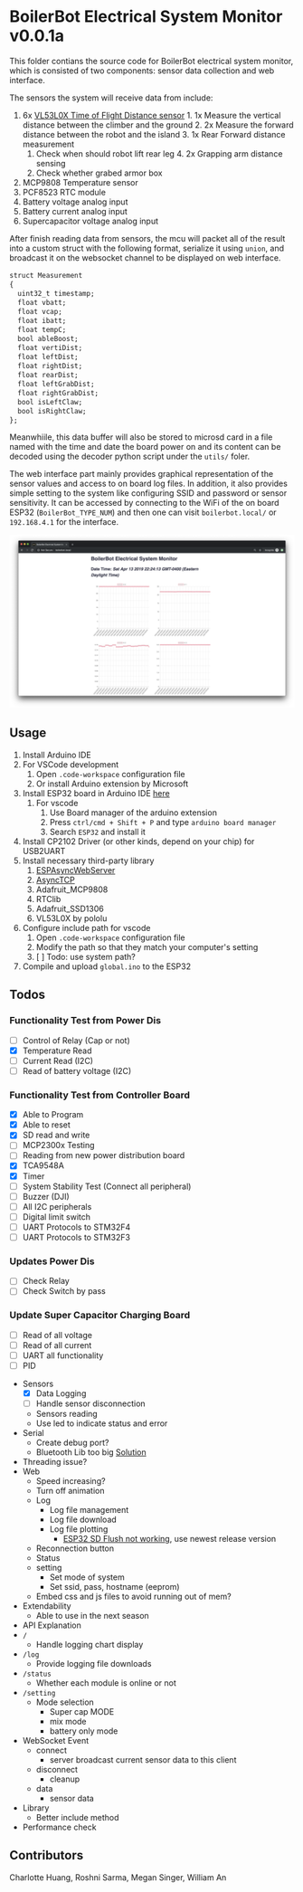 # BoilerBot Electrical System Monitor v0.0.1a

This folder contians the source code for BoilerBot electrical system monitor, which is consisted of two components: sensor data collection and web interface.

The sensors the system will receive data from include:
  1. 6x [VL53L0X Time of Flight Distance sensor](https://www.adafruit.com/product/3317)
    1. 1x Measure the vertical distance between the climber and the ground
    2. 2x Measure the forward distance between the robot and the island
    3. 1x Rear Forward distance measurement
       1. Check when should robot lift rear leg 
    4. 2x Grapping arm distance sensing
       1. Check whether grabed armor box
 1. MCP9808 Temperature sensor
 2. PCF8523 RTC module
 3. Battery voltage analog input
 4. Battery current analog input
 5. Supercapacitor voltage analog input

After finish reading data from sensors, the mcu will packet all of the result into a custom struct with the following format, serialize it using `union`, and broadcast it on the websocket channel to be displayed on web interface.

    struct Measurement
    {
      uint32_t timestamp;
      float vbatt;
      float vcap;
      float ibatt;
      float tempC;
      bool ableBoost;
      float vertiDist;
      float leftDist;
      float rightDist;
      float rearDist;
      float leftGrabDist;
      float rightGrabDist;
      bool isLeftClaw;
      bool isRightClaw;
    };

Meanwhiile, this data buffer will also be stored to microsd card in a file named with the time and date the board power on and its content can be decoded using the decoder python script under the `utils/` foler.

The web interface part mainly provides graphical representation of the sensor values and access to on board log files. In addition, it also provides simple setting to the system like configuring SSID and password or sensor sensitivity. It can be accessed by connecting to the WiFi of the on board ESP32 (`BoilerBot_TYPE_NUM`) and then one can visit `boilerbot.local/` or `192.168.4.1` for the interface.

![Web interface](resource/images/web_interface.png)

## Usage

1. Install Arduino IDE 
2. For VSCode development
      1. Open `.code-workspace` configuration file
      2. Or install Arduino extension by Microsoft
3. Install ESP32 board in Arduino IDE [here](https://github.com/espressif/arduino-esp32/blob/master/docs/arduino-ide/boards_manager.md)
      1. For vscode
         1. Use Board manager of the arduino extension
         2. Press `ctrl/cmd + Shift + P` and type `arduino board manager`
         3. Search `ESP32` and install it
4. Install CP2102 Driver (or other kinds, depend on your chip) for USB2UART
5. Install necessary third-party library
     1. [ESPAsyncWebServer](https://github.com/me-no-dev/ESPAsyncWebServer#installation)
     2. [AsyncTCP](https://github.com/me-no-dev/AsyncTCP)
     3. Adafruit_MCP9808
     4. RTClib
     5. Adafruit_SSD1306
     6. VL53L0X by pololu
6. Configure include path for vscode
      1. Open `.code-workspace` configuration file
      2. Modify the path so that they match your computer's setting
      3. [ ] Todo: use system path?
7. Compile and upload `global.ino` to the ESP32

## Todos

### Functionality Test from Power Dis
- [ ] Control of Relay (Cap or not)
- [x] Temperature Read
- [ ] Current Read (I2C)
- [ ] Read of battery voltage (I2C)

### Functionality Test from Controller Board
- [x] Able to Program
- [x] Able to reset
- [x] SD read and write
- [ ] MCP2300x Testing
- [ ] Reading from new power distribution board
- [x] TCA9548A
- [x] Timer
- [ ] System Stability Test (Connect all peripheral)
- [ ] Buzzer (DJI)
- [ ] All I2C peripherals
- [ ] Digital limit switch
- [ ] UART Protocols to STM32F4
- [ ] UART Protocols to STM32F3

### Updates Power Dis
- [ ] Check Relay
- [ ] Check Switch by pass

### Update Super Capacitor Charging Board
- [ ] Read of all voltage
- [ ] Read of all current
- [ ] UART all functionality
- [ ] PID

* Sensors
  * [x] Data Logging
  * [ ] Handle sensor disconnection
  * Sensors reading
  * Use led to indicate status and error
* Serial
  * Create debug port?
  * Bluetooth Lib too big [Solution](https://github.com/SensorsIot/Bluetooth-BLE-on-Arduino-IDE/issues/3)
* Threading issue?
* Web
  * Speed increasing?
  * Turn off animation
  * Log
    * Log file management
    * Log file download
    * Log file plotting
      * [ESP32 SD Flush not working](https://github.com/espressif/arduino-esp32/issues/1293), use newest release version
  * Reconnection button
  * Status
  * setting
    * Set mode of system
    * Set ssid, pass, hostname (eeprom)
  * Embed css and js files to avoid running out of mem?
* Extendability
  * Able to use in the next season
* API Explanation
* `/`
  * Handle logging chart display
* `/log`
  * Provide logging file downloads 
* `/status`
  * Whether each module is online or not
* `/setting`
  * Mode selection
    * Super cap MODE
    * mix mode
    * battery only mode
* WebSocket Event
  * connect
    * server broadcast current sensor data to this client
  * disconnect
    * cleanup
  * data
    * sensor data
* Library
  * Better include method
* Performance check

## Contributors

Charlotte Huang, Roshni Sarma, Megan Singer, William An
